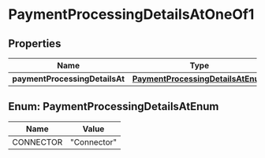 

# PaymentProcessingDetailsAtOneOf1


## Properties

| Name | Type | Description | Notes |
|------------ | ------------- | ------------- | -------------|
|**paymentProcessingDetailsAt** | [**PaymentProcessingDetailsAtEnum**](#PaymentProcessingDetailsAtEnum) |  |  |



## Enum: PaymentProcessingDetailsAtEnum

| Name | Value |
|---- | -----|
| CONNECTOR | &quot;Connector&quot; |




